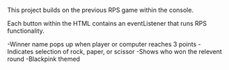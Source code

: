 This project builds on the previous RPS game within the console.

Each button within the HTML contains an eventListener that runs RPS functionality.

-Winner name pops up when player or computer reaches 3 points
-Indicates selection of rock, paper, or scissor
-Shows who won the relevent round
-Blackpink themed